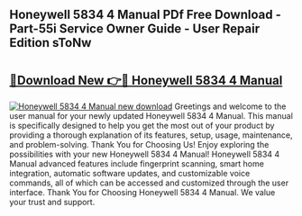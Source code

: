 ## Honeywell 5834 4 Manual PDf Free Download - Part-55i Service Owner Guide - User Repair Edition sToNw

# <h2><a href="http://bc3645.oget.top/?id=Honeywell+5834+4+Manual">🔗Download New 👉🔴 Honeywell 5834 4 Manual</a></h2>

[![Honeywell 5834 4 Manual new download](https://i.imgur.com/5g1atiW.png)](http://bc3645.oget.top/?id=Honeywell+5834+4+Manual)
Greetings and welcome to the user manual for your newly updated Honeywell 5834 4 Manual. This manual is specifically designed to help you get the most out of your product by providing a thorough explanation of its features, setup, usage, maintenance, and problem-solving. Thank You for Choosing Us! Enjoy exploring the possibilities with your new Honeywell 5834 4 Manual! Honeywell 5834 4 Manual advanced features include fingerprint scanning, smart home integration, automatic software updates, and customizable voice commands, all of which can be accessed and customized through the user interface. Thank You for Choosing Honeywell 5834 4 Manual. We value your trust and support.
